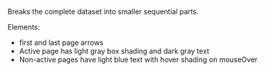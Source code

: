 Breaks the complete dataset into smaller sequential parts. 

Elements:
* first and last page arrows 
* Active page has light gray box shading and dark gray text
* Non-active pages have light blue text with hover shading on mouseOver
